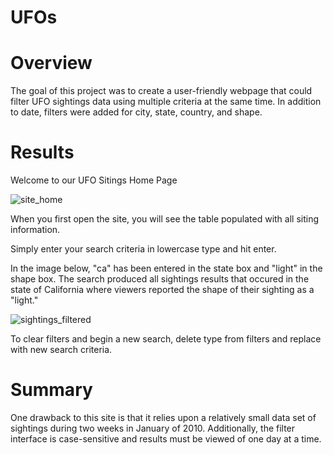 # UFOs

# Overview
The goal of this project was to create a user-friendly webpage that could filter UFO sightings data using multiple criteria at the same time. In addition to date, filters were added for city, state, country, and shape.

# Results
Welcome to our UFO Sitings Home Page

![site_home](https://user-images.githubusercontent.com/107363048/204177441-73b3249d-8b00-4e53-ae73-0f6e6023e306.png)

When you first open the site, you will see the table populated with all siting information.

Simply enter your search criteria in lowercase type and hit enter.

In the image below, "ca" has been entered in the state box and "light" in the shape box. The search produced all sightings results that occured in the state of California where viewers reported the shape of their sighting as a "light."

![sightings_filtered](https://user-images.githubusercontent.com/107363048/204177469-8a6cd3c7-0783-45d0-81c6-fd4d03bbd6fe.png)

To clear filters and begin a new search, delete type from filters and replace with new search criteria.

# Summary

One drawback to this site is that it relies upon a relatively small data set of sightings during two weeks in January of 2010. Additionally, the filter interface is case-sensitive and results must be viewed of one day at a time. 
